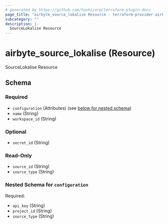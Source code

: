 ```yaml
---
# generated by https://github.com/hashicorp/terraform-plugin-docs
page_title: "airbyte_source_lokalise Resource - terraform-provider-airbyte-new"
subcategory: ""
description: |-
  SourceLokalise Resource
---
```


# airbyte_source_lokalise (Resource)

SourceLokalise Resource



<!-- schema generated by tfplugindocs -->
## Schema

### Required

- `configuration` (Attributes) (see [below for nested schema](#nestedatt--configuration))
- `name` (String)
- `workspace_id` (String)

### Optional

- `secret_id` (String)

### Read-Only

- `source_id` (String)
- `source_type` (String)

<a id="nestedatt--configuration"></a>
### Nested Schema for `configuration`

Required:

- `api_key` (String)
- `project_id` (String)
- `source_type` (String)



